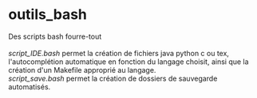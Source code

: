 # outils_bash
Des scripts bash fourre-tout
<br><br>
*script_IDE.bash* permet la création de fichiers java python c ou tex, l'autocomplétion automatique en fonction du langage choisit, ainsi que la création d'un Makefile approprié au langage.<br>
*script_save.bash* permet la création de dossiers de sauvegarde automatisés.
